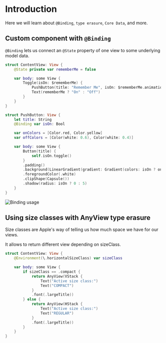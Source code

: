# Introduction

Here we will learn about `@Binding`, `type erasure`, `Core Data`, and more.

## Custom component with `@Binding`

`@Binding` lets us connect an `@State` property of one view to some underlying model data.

```swift
struct ContentView: View {
    @State private var rememberMe = false

    var body: some View {
        Toggle(isOn: $rememberMe) {
            PushButton(title: "Remember Me", isOn: $rememberMe.animation())
            Text(rememberMe ? "On" : "Off")
        }
    }
}

struct PushButton: View {
    let title: String
    @Binding var isOn: Bool

    var onColors = [Color.red, Color.yellow]
    var offColors = [Color(white: 0.6), Color(white: 0.4)]

    var body: some View {
        Button(title) {
            self.isOn.toggle()
        }
        .padding()
        .background(LinearGradient(gradient: Gradient(colors: isOn ? onColors : offColors), startPoint: .top, endPoint: .bottom))
        .foregroundColor(.white)
        .clipShape(Capsule())
        .shadow(radius: isOn ? 0 : 5)
    }
}
```

![Binding usage](https://media.giphy.com/media/IbkflevgKCUeiupyGE/giphy.gif)

## Using size classes with AnyView type erasure

Size classes are Apple's way of telling us how much space we have for our views.

It allows to return different view depending on sizeClass.

```swift
struct ContentView: View {
    @Environment(\.horizontalSizeClass) var sizeClass

    var body: some View {
        if sizeClass == .compact {
            return AnyView(VStack {
                Text("Active size class:")
                Text("COMPACT")
            }
            .font(.largeTitle))
        } else {
            return AnyView(HStack {
                Text("Active size class:")
                Text("REGULAR")
            }
            .font(.largeTitle))
        }
    }
}
```
